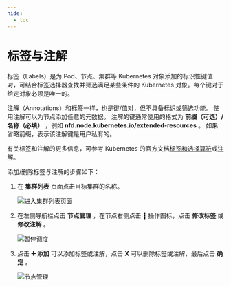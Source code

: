 ```yaml
---
hide:
  - toc
---
```


# 标签与注解

标签（Labels）是为 Pod、节点、集群等 Kubernetes 对象添加的标识性键值对，可结合标签选择器查找并筛选满足某些条件的 Kubernetes 对象。每个键对于给定对象必须是唯一的。

注解（Annotations）和标签一样，也是键/值对，但不具备标识或筛选功能。
使用注解可以为节点添加任意的元数据。
注解的键通常使用的格式为 __前缀（可选）/名称（必填）__ ，例如 __nfd.node.kubernetes.io/extended-resources__ 。
如果省略前缀，表示该注解键是用户私有的。

有关标签和注解的更多信息，可参考 Kubernetes 的官方文档[标签和选择算符](https://kubernetes.io/zh-cn/docs/concepts/overview/working-with-objects/labels/)或[注解](https://kubernetes.io/zh-cn/docs/concepts/overview/working-with-objects/annotations/)。

添加/删除标签与注解的步骤如下：

1. 在 __集群列表__ 页面点击目标集群的名称。

    ![进入集群列表页面](https://docs.daocloud.io/daocloud-docs-images/docs/kpanda/images/schedule01.png)

2. 在左侧导航栏点击 __节点管理__ ，在节点右侧点击 __┇__ 操作图标，点击 __修改标签__ 或 __修改注解__ 。

    ![暂停调度](https://docs.daocloud.io/daocloud-docs-images/docs/kpanda/images/labels01.png)

3. 点击 __➕ 添加__ 可以添加标签或注解，点击 __X__ 可以删除标签或注解，最后点击 __确定__ 。

    ![节点管理](https://docs.daocloud.io/daocloud-docs-images/docs/kpanda/images/labels02.png)
